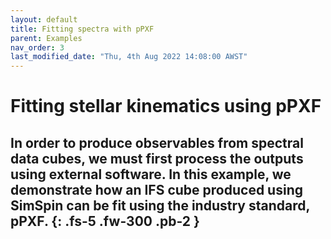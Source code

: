 ```yaml
---
layout: default
title: Fitting spectra with pPXF
parent: Examples
nav_order: 3
last_modified_date: "Thu, 4th Aug 2022 14:08:00 AWST"
---
```


# Fitting stellar kinematics using pPXF

In order to produce observables from spectral data cubes, we must first process the outputs using external software. In this example, we demonstrate how an IFS cube produced using SimSpin can be fit using the industry standard, pPXF. 
{: .fs-5 .fw-300 .pb-2 }
---